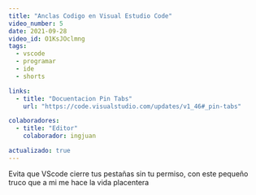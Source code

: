 ```yaml
---
title: "Anclas Codigo en Visual Estudio Code"
video_number: 5
date: 2021-09-28
video_id: O1KsJOclmng 
tags:
  - vscode
  - programar
  - ide
  - shorts

links:
  - title: "Docuentacion Pin Tabs"
    url: "https://code.visualstudio.com/updates/v1_46#_pin-tabs"

colaboradores:
  - title: "Editor"
    colaborador: ingjuan

actualizado: true
---
```


Evita que VScode cierre tus pestañas sin tu permiso, con este pequeño truco que a mi me hace la vida placentera
